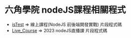 # 六角學院 nodeJS課程相關程式

* [isTest](isTest) => 線上課程(NodeJS 前後端開發實戰) 片段程式碼
* [Live_Course](Live_Course) => 2023 nodeJS直播課 片段程式碼